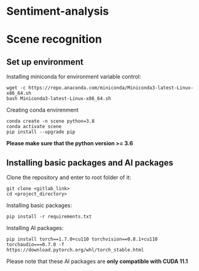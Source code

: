 # Sentiment-analysis
# Scene recognition



## Set up environment
Installing miniconda for environment variable control:
```
wget -c https://repo.anaconda.com/miniconda/Miniconda3-latest-Linux-x86_64.sh
bash Miniconda3-latest-Linux-x86_64.sh
```
Creating conda envirenment
```
conda create -n scene python=3.8
conda activate scene 
pip install --upgrade pip
```
**Please make sure that the python version >= 3.6**
## Installing basic packages and AI packages
Clone the repository and enter to root folder of it:
```
git clone <gitlab_link>
cd <project_directory>
```
Installing basic packages:
```
pip install -r requirements.txt
```
Installing AI packages:
```
pip install torch==1.7.0+cu110 torchvision==0.8.1+cu110 torchaudio===0.7.0 -f https://download.pytorch.org/whl/torch_stable.html
```
Please note that these AI packages are **only compatible with CUDA 11.1**

